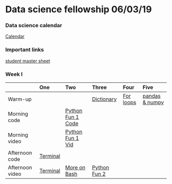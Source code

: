 

# Data science fellowship 06/03/19 



### Data science calendar

[Calendar](https://calendar.google.com/calendar/embed?src=flatironschool.com_j24p7hgali8alsd6f6qsbc55q0%40group.calendar.google.com&ctz=America%2FNew_York)

### Important links 

 [student master sheet](https://docs.google.com/spreadsheets/d/1n1SrV6VJU9pqTIsLIiX242YOrs3-f572thMlEgFxvms/edit#gid=0)



### Week I 

|                 | One                                       | Two                                       | Three                                     | Four                                      | Five                                      |
|:----------------|:------------------------------------------|:------------------------------------------|:------------------------------------------|:------------------------------------------|:------------------------------------------|
| Warm-up   | <a href=""></a> | | <a href="https://github.com/learn-co-students/dc_ds_06_03_19/blob/master/module_1/morning_warm_up/week_1/1_1_dictionaries.md">Dictionary</a> <br><a href="https://github.com/learn-co-students/dc_ds_06_03_19/tree/master/module_1/morning_warm_up/week_1/solutions"></a>| <a href="https://github.com/learn-co-students/dc_ds_06_03_19/blob/master/module_1/morning_warm_up/week_1/1_2_for_loops.md">For loops</a><br><a href="https://github.com/learn-co-students/dc_ds_06_03_19/tree/master/module_1/morning_warm_up/week_1/solutions"></a> | <a href="https://github.com/learn-co-students/dc_ds_06_03_19/blob/master/module_1/morning_warm_up/week_1/1_3_pandas%20and%20numpy.md">pandas & numpy</a><br><a href="https://github.com/learn-co-students/dc_ds_06_03_19/tree/master/module_1/morning_warm_up/week_1/solutions"> </a> |
| Morning code    | <a href=""></a> | <a href="https://github.com/learn-co-students/dc_ds_06_03_19/blob/master/module_1/week_1/day_2_lecture_1_python-101-assignment-to-loops/python-fundamentals-enkeboll.ipynb">Python Fun 1 Code</a> | <a href="https://github.com/learn-co-students/dc_ds_06_03_19/tree/master/module_1/week_1/day_3_lecture_1_python_202_adv_loops"></a> | <a href="https://github.com/learn-co-students/dc_ds_06_03_19/tree/master/module_1/week_1/day_4_lecture_1_manipulating_with_pandas"></a> | <a href=""></a> |
| Morning video   | <a href="">  </a> | <a href="https://www.youtube.com/watch?v=anViZxpDDuA&list=PLc6AmvC5ZybyZCu8K1rwafSap6dCTwQ-B&index=2"> Python Fun 1 Vid </a> | <a href="https://www.youtube.com/watch?v=h03PYgc0gdk&list=PLc6AmvC5ZybwJp0o8Kv0Ks5a0idq8eiOW&index=3&t=0s"> </a> | <a href="https://www.youtube.com/watch?v=LU3arMXqo4Q&list=PLc6AmvC5ZybwJp0o8Kv0Ks5a0idq8eiOW&index=4&t=0s">  </a> | <a href=""></a> |
| Afternoon code  | <a href="http://ae-flatiron.s3-website-us-east-1.amazonaws.com/slides-flatiron-terminal.html#/"> Terminal </a>   <a href=""> </a> |   <a href="https://github.com/learn-co-students/dc_ds_06_03_19/tree/master/module_1/day_2_lecture_1_python-101-assignment-to-loops"></a>  | <a href="https://github.com/learn-co-students/dc_ds_06_03_19/tree/master/module_1/week_1/day_3_lecture_2_numpy_n_pandas"></a> | <a href="https://github.com/learn-co-students/dc_ds_06_03_19/tree/master/module_1/week_1/day_4_lecture_2_matplotlib"></a> | <a href=""></a> |
| Afternoon video | <a href="https://www.youtube.com/watch?v=xf7bY1DSOJc&list=PLc6AmvC5ZybyZCu8K1rwafSap6dCTwQ-B&index=2&t=0s"> Terminal </a> | <a href="https://www.youtube.com/watch?v=IjE9MvvNy2s&list=PLc6AmvC5ZybyZCu8K1rwafSap6dCTwQ-B&index=3"> More on Bash </a> | <a href="https://www.youtube.com/watch?v=VnZGrhD7sxk&list=PLc6AmvC5ZybyZCu8K1rwafSap6dCTwQ-B&index=4"> Python Fun 2 </a> | <a href="https://www.youtube.com/watch?v=dhtd7h5XFxY&list=PLc6AmvC5ZybwJp0o8Kv0Ks5a0idq8eiOW&index=5&t=0s">  </a> | <a href=""> </a> |
